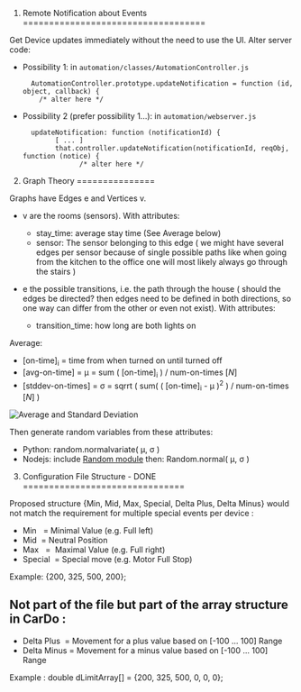 1. Remote Notification about Events
===================================

Get Device updates immediately without the need to use the UI. Alter server code:

- Possibility 1: in `automation/classes/AutomationController.js`

        AutomationController.prototype.updateNotification = function (id, object, callback) {
          /* alter here */
    
- Possibility 2 (prefer possibility 1...): in `automation/webserver.js`

        updateNotification: function (notificationId) {
              [ ... ]
              that.controller.updateNotification(notificationId, reqObj, function (notice) {
                    /* alter here */
      
2. Graph Theory
===============

Graphs have Edges e and Vertices v.
- v are the rooms (sensors). With attributes:
  - stay_time: average stay time (See Average below)
  - sensor: The sensor belonging to this edge ( we might have several edges per sensor because of single possible paths like when going from the kitchen to the office one will most likely always go through the stairs )
        
- e the possible transitions, i.e. the path through the house ( should the edges be directed? then edges need to be defined in both directions, so one way can differ from the other or even not exist). With attributes:
  - transition_time: how long are both lights on

Average:
 - [on-time]<sub>i</sub> = time from when turned on until turned off
 - [avg-on-time] = &mu; = sum ( [on-time]<sub>i</sub> ) / num-on-times [_&Nu;_]
 - [stddev-on-times] = &sigma; = sqrrt ( sum( ( [on-time]<sub>i</sub> - &mu; )<sup>2</sup> ) / num-on-times [_&Nu;_] )

![Average and Standard Deviation](http://upload.wikimedia.org/math/e/3/6/e36a4d7f54d0a78db9a26b0156f41555.png)

Then generate random variables from these attributes:

- Python: random.normalvariate( &mu;, &sigma; )
- Nodejs: include [Random module](http://simjs.com/random.html) then: Random.normal( &mu;, &sigma; )

3. Configuration File Structure - DONE
===============================

Proposed structure {Min, Mid, Max, Special, Delta Plus, Delta Minus} would not match the requirement for multiple special events per device :

- Min   = Minimal Value (e.g. Full left)
- Mid  = Neutral Position
- Max   =  Maximal Value (e.g. Full right)
- Special  = Special move (e.g. Motor Full Stop)

Example: {200, 325, 500, 200};

Not part of the file but part of the array structure in CarDo :
---------------------------------------------------------------
- Delta Plus  = Movement for a plus value based on [-100 ... 100] Range
- Delta Minus = Movement for a minus value based on [-100 ... 100] Range 

Example :
double dLimitArray[] = {200, 325, 500, 0, 0, 0};

